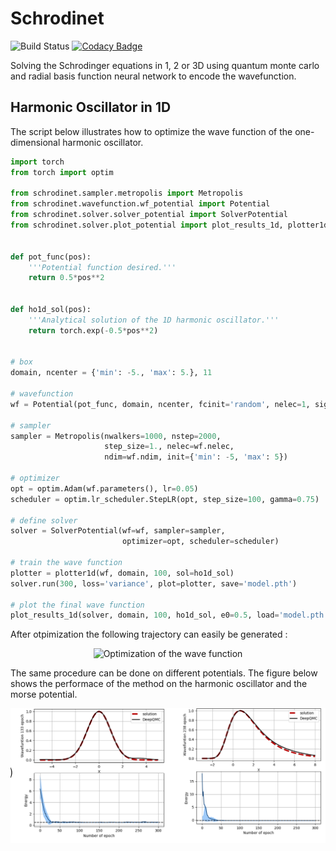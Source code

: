 # Schrodinet

![Build Status](https://travis-ci.com/NLESC-JCER/Schrodinet.svg?branch=master)
[![Codacy Badge](https://api.codacy.com/project/badge/Grade/38b540ecc5464901a5a48a9be037c924)](https://app.codacy.com/gh/NLESC-JCER/Schrodinet?utm_source=github.com&utm_medium=referral&utm_content=NLESC-JCER/Schrodinet&utm_campaign=Badge_Grade_Dashboard)

Solving the Schrodinger equations in 1, 2 or 3D  using quantum monte carlo and radial basis function neural network to encode the wavefunction.

## Harmonic Oscillator in 1D

The script below illustrates how to optimize the wave function of the one-dimensional harmonic oscillator.

```python
import torch
from torch import optim

from schrodinet.sampler.metropolis import Metropolis
from schrodinet.wavefunction.wf_potential import Potential
from schrodinet.solver.solver_potential import SolverPotential
from schrodinet.solver.plot_potential import plot_results_1d, plotter1d


def pot_func(pos):
    '''Potential function desired.'''
    return 0.5*pos**2


def ho1d_sol(pos):
    '''Analytical solution of the 1D harmonic oscillator.'''
    return torch.exp(-0.5*pos**2)


# box
domain, ncenter = {'min': -5., 'max': 5.}, 11

# wavefunction
wf = Potential(pot_func, domain, ncenter, fcinit='random', nelec=1, sigma=0.5)

# sampler
sampler = Metropolis(nwalkers=1000, nstep=2000,
                     step_size=1., nelec=wf.nelec,
                     ndim=wf.ndim, init={'min': -5, 'max': 5})

# optimizer
opt = optim.Adam(wf.parameters(), lr=0.05)
scheduler = optim.lr_scheduler.StepLR(opt, step_size=100, gamma=0.75)

# define solver
solver = SolverPotential(wf=wf, sampler=sampler,
                         optimizer=opt, scheduler=scheduler)

# train the wave function
plotter = plotter1d(wf, domain, 100, sol=ho1d_sol) 
solver.run(300, loss='variance', plot=plotter, save='model.pth')

# plot the final wave function
plot_results_1d(solver, domain, 100, ho1d_sol, e0=0.5, load='model.pth')
```

After otpimization the following trajectory can easily be generated :

<p align="center">
<img src="./pics/ho1d.gif" title="Optimization of the wave function">
</p>

The same procedure can be done on different potentials. The figure below shows the performace of the method on the harmonic oscillator and the morse potential.

<p align="center">
<img src="./pics/rbf1d_summary.png" title="Results of the optimization">
</p>
